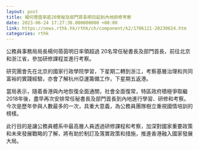 ```yaml
---
layout: post
title: 楊何蓓茵率逾20常秘及部門首長明日起到內地研修考察
date: 2023-06-24 17:27:38.000000000 +08:00
link: https://news.rthk.hk/rthk/ch/component/k2/1706121-20230624.htm
categories: rthk
---
```


公務員事務局局長楊何蓓茵明日率領超過 20名常任秘書長及部門首長，前往北京和浙江省，參加研修課程並進行考察。

研究團會先在北京的國家行政學院學習，下星期二轉到浙江，考察基層治理和共同富裕的實踐經驗，亦會了解杭州亞運籌備工作，下星期五返港。

當局表示，隨着香港與內地恢復全面通關，社會全面復常，特區政府積極爭取繼 2018年後，盡早再次安排常任秘書長及部門首長到內地進行學習、研修和考察。今次是歷年參與人數最多的一次，具重大意義，為公務員團隊樹立重視國情培訓的榜樣。

此行目的是讓公務員體系中最高層人員透過研修課程和考察，加深對國家重要政策和未來發展戰略的了解，將有助於制訂及落實政策和措施，推進香港融入國家發展大局。
